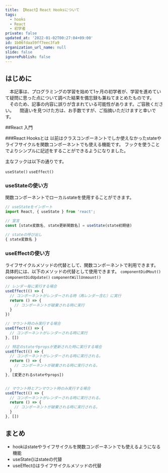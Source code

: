 ```yaml
---
title: 【React】React Hooksについて
tags:
  - hooks
  - React
  - 初学者
private: false
updated_at: '2022-01-02T00:27:04+09:00'
id: 1b06fdaa59ff7eec3fa9
organization_url_name: null
slide: false
ignorePublish: false
---
```

## はじめに
　本記事は、プログラミングの学習を始めて1ヶ月の初学者が、学習を進めていて疑問に思った点について調べた結果を備忘録も兼ねてまとめたものです。
　そのため、記事の内容に誤りが含まれている可能性があります。ご容赦ください。
　間違いを見つけた方は、お手数ですが、ご指摘いただけますと幸いです。

##React 入門

###React Hooksとは
以前はクラスコンポーネントでしか使えなかったstateやライフサイクルを関数コンポーネントでも使える機能です。
フックを使うことでよりシンプルに記述をすることができるようになりました。

主なフックは以下の通りです。

`useState()`
`useEffect()`

### useStateの使い方
関数コンポーネントでローカルstateを使用することができます。

```Sample.js
// useStateをインポート
import React, { useState } from 'react';

// 宣言
const [state変数名, state更新関数名] = useState(state初期値)

// stateの呼び出し
{ state変数名 }

```

### useEffectの使い方
ライフサイクルメソッドの代替として、関数コンポーネントで利用できます。
具体的には、以下のメソッドの代替として使用できます。
`componentDidMout()`
`componentDidUpdate()`
`componentWillUnmount()`

```Sample.js
// レンダー毎に実行する場合
useEffect(() => {
  // コンポーネントがレンダーされる時（再レンダー含む）に実行
  return () => {
    // コンポーネントが破棄される時に実行
  }
})

// マウント時のみ実行する場合
useEffect(() => {
  // コンポーネントがレンダーされる時に実行
}, [])

// 特定のstateやpropsが更新された時に実行する場合
useEffect(() => {
  // コンポーネントがレンダーされる時に実行される。
  return () => {
    // コンポーネントが破棄される時に実行される。
  }
}, [変更されるstateやprops])


// マウント時とアンマウント時のみ実行する場合
useEffect(() => {
  // コンポーネントがレンダーされる時に実行される。
  return () => {
    // コンポーネントが破棄される時に実行される。
  }
}, [])


```


## まとめ

- hookはstateやライフサイクルを関数コンポーネントでも使えるようになる機能
- useState()はstateの代替
- useEffect()はライフサイクルメソッドの代替

